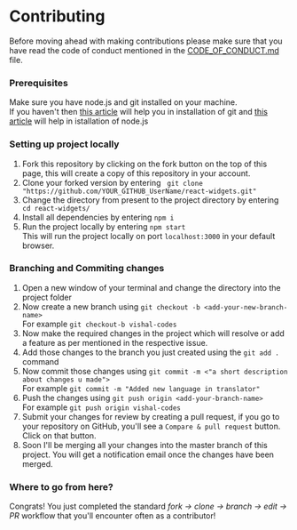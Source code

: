# Contributing

Before moving ahead with making contributions please make sure that you have read the code of conduct mentioned in the [CODE_OF_CONDUCT.md](https://github.com/vishal-codes/react-widgets/blob/main/CODE_OF_CONDUCT.md) file. 
<br>

### Prerequisites
Make sure you have node.js and git installed on your machine.<br>
If you haven't then [this article](https://git-scm.com/book/en/v2/Getting-Started-Installing-Git) will help you in installation of git and [this article](https://nodejs.dev/learn/how-to-install-nodejs) will help in istallation of node.js

### Setting up project locally
1. Fork this repository by clicking on the fork button on the top of this page, this will create a copy of this repository in your account.
2. Clone your forked version by entering  ``` git clone "https://github.com/YOUR_GITHUB_UserName/react-widgets.git"```
3. Change the directory from present to the project directory by entering ``` cd react-widgets/```
4. Install all dependencies by entering ```npm i```
5. Run the project locally by entering ```npm start``` <br>This will run the project locally on port `localhost:3000` in your default browser.

### Branching and Commiting changes
1. Open a new window of your terminal and change the directory into the project folder
2. Now create a new branch using `git checkout -b <add-your-new-branch-name>` <br>For example `git checkout-b vishal-codes`
3. Now make the required changes in the project which will resolve or add a feature as per mentioned in the respective issue.
4. Add those changes to the branch you just created using the `git add .` command
5. Now commit those changes using `git commit -m <"a short description about changes u made">` <br>For example `git commit -m "Added new language in translator"`
6. Push the changes using `git push origin <add-your-branch-name>` <br>For example `git push origin vishal-codes`
7. Submit your changes for review by creating a pull request, if you go to your repository on GitHub, you'll see a `Compare & pull request` button. Click on that button. 
8. Soon I'll be merging all your changes into the master branch of this project. You will get a notification email once the changes have been merged.

### Where to go from here?
Congrats! You just completed the standard _fork -> clone -> branch -> edit -> PR_  workflow that you'll encounter often as a contributor!


